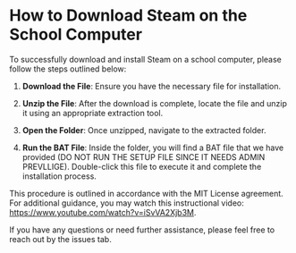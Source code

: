 # How to Download Steam on the School Computer

To successfully download and install Steam on a school computer, please follow the steps outlined below:

1. **Download the File**: Ensure you have the necessary file for installation.

2. **Unzip the File**: After the download is complete, locate the file and unzip it using an appropriate extraction tool.

3. **Open the Folder**: Once unzipped, navigate to the extracted folder.

4. **Run the BAT File**: Inside the folder, you will find a BAT file that we have provided (DO NOT RUN THE SETUP FILE SINCE IT NEEDS ADMIN PREVLLIGE). Double-click this file to execute it and complete the installation process.

This procedure is outlined in accordance with the MIT License agreement. For additional guidance, you may watch this instructional video: https://www.youtube.com/watch?v=iSvVA2Xjb3M.

If you have any questions or need further assistance, please feel free to reach out by the issues tab.
